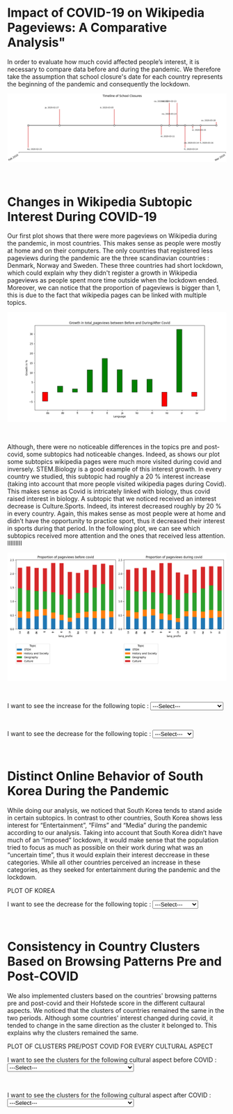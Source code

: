 # Impact of COVID-19 on Wikipedia Pageviews: A Comparative Analysis"

In order to evaluate how much covid affected people’s interest, it is necessary to compare data before and during the pandemic. We therefore take the assumption that school closure's date for each country represents the beginning of the pandemic and consequently the lockdown. 

<p align='center'>
<img src="images/pre_post_covid/timeline.png" />
</p>

 <br>

# Changes in Wikipedia Subtopic Interest During COVID-19 

Our first plot shows that there were more pageviews on Wikipedia during the pandemic, in most countries. This makes sense as people were mostly at home and on their computers. The only countries that registered less pageviews during the pandemic are the three scandinavian countries : Denmark, Norway and Sweden. These three countries had short lockdown, which could explain why they didn't register a growth in Wikipedia pageviews as people spent more time outside when the lockdown ended. Moreover, we can notice that the proportion of pageviews is bigger than 1, this is due to the fact that wikipedia pages can be linked with multiple topics.

<p align='center'>
<img src="images/pre_post_covid/total_growth.png" />
</p>

 <br>

Although, there were no noticeable differences in the topics pre and post-covid, some subtopics had noticeable changes. Indeed, as shows our plot some subtopics wikipedia pages were much more visited during covid and inversely. STEM.Biology is a good example of this interest growth. In every country we studied, this subtopic had roughly a 20 % interest increase (taking into account that more people visited wikipedia pages during Covid). This makes sense as Covid is intricately linked with biology, thus covid raised interest in biology. A subtopic that we noticed received an interest decrease is Culture.Sports. Indeed, its interest decreased roughly by 20 % in every country. Again, this makes sense as most people were at home and didn’t have the opportunity to practice sport, thus it decreased their interest in sports during that period. In the following plot, we can see which subtopics received more attention and the ones that received less attention. IIIIIIIII

<p align='center'>
<img src="images/pre_post_covid/Proportion_of_pagviews_bef_after.png" />
</p>

 <br>

I want to see the increase for the following topic : <label for="map_select"></label>
<select id="increase_selection" name="registration">
    <option value = "select_region" selected="selected"> ---Select--- </option>
    <option value = "map1">Biology</option>
    <option value = "map2">Books</option>
    <option value = "map3">Video games</option>
    <option value = "map4">Internet Culture</option>
    <option value = "map5">Government and Politics</option>
</select>

<p id='biology' align='center' style="display: none;" >
<img src="images/pre_post_covid/STEMbiology.png" alt="map_asia"/>
</p>

<p id='books' align='center' style="display: none;" >
<img src="images/pre_post_covid/Books.png" alt="map_europe"/>
</p>

<p id='videogames' align='center' style="display: none;" >
<img src="images/pre_post_covid/Videogames.png" alt="map_asia"/>
</p>

<p id='internetculture' align='center' style="display: none;" >
<img src="images/pre_post_covid/Internetculture.png" alt="map_asia"/>
</p>

<p id='histandgov' align='center' style="display: none;" >
<img src="images/pre_post_covid/Historyandgov.png" alt="map_asia"/>
</p>

<br>


I want to see the decrease for the following topic : <label for="map_select"></label>
<select id="decrease_selection" name="registration">
    <option value = "select_region" selected="selected"> ---Select--- </option>
    <option value = "mp1">Sports</option>
    <option value = "mp2">Education</option>
    <option value = "mp3">Engineering</option>
    <option value = "mp4">Fashion</option>
</select>

<p id='sports' align='center' style="display: none;" >
<img src="images/pre_post_covid/Sport.png" alt="map_asia"/>
</p>

<p id='education' align='center' style="display: none;" >
<img src="images/pre_post_covid/Education.png" alt="map_europe"/>
</p>

<p id='engineering' align='center' style="display: none;" >
<img src="images/pre_post_covid/Engineering.png" alt="map_asia"/>
</p>

<p id='fashion' align='center' style="display: none;" >
<img src="images/pre_post_covid/Fashion.png" alt="map_asia"/>
</p>

<br>











# Distinct Online Behavior of South Korea During the Pandemic

While doing our analysis, we noticed that South Korea tends to stand aside in certain subtopics. In contrast to other countries,  South Korea shows less interest for “Entertainment”, “Films” and “Media” during the pandemic  according to our analysis. Taking into account that South Korea didn’t have much of an “imposed” lockdown, it would make sense that the population tried to focus as much as possible on their work during what was an “uncertain time”, thus it would explain their interest deccrease in these categories.
While all other countries perceived an increase in these categories, as they seeked for entertainment during the pandemic and the lockdown.

PLOT OF KOREA

I want to see the decrease for the following topic : <label for="map_select"></label>
<select id="korea_selection" name="registration">
    <option value = "select_region" selected="selected"> ---Select--- </option>
    <option value = "m1">Entertainment</option>
    <option value = "m2">Films</option>
    <option value = "m3">Media</option>
</select>

<p id='entertainment' align='center' style="display: none;" >
<img src="images/pre_post_covid/Entertainmentkorea.png" alt="map_asia"/>
</p>

<p id='films' align='center' style="display: none;" >
<img src="images/pre_post_covid/Filmskorea.png" alt="map_europe"/>
</p>

<p id='media' align='center' style="display: none;" >
<img src="images/pre_post_covid/Mediakorea.png" alt="map_asia"/>
</p>

<br>



# Consistency in Country Clusters Based on Browsing Patterns Pre and Post-COVID

We also implemented clusters based on the countries' browsing patterns pre and post-covid and their Hofstede score in the different cultaural aspects. We noticed that the clusters of countries remained the same in the two periods. Although some countries' interest changed during covid, it tended to change in the same direction as the cluster it belonged to. This explains why the clusters remained the same.

PLOT OF CLUSTERS PRE/POST COVID FOR EVERY CULTURAL ASPECT


I want to see the clusters for the following cultural aspect before COVID : <label for="map_select"></label>
<select id="cluster_bef_selection" name="registration">
    <option value = "select_region" selected="selected"> ---Select--- </option>
    <option value = "map1">Individualism</option>
    <option value = "map2">Indulgence</option>
    <option value = "map3">Long-term orientation</option>
    <option value = "map4">Motivation towards achievement and success</option>
    <option value = "map5">Power distance</option>
    <option value = "map6">Uncertainty avoidance</option>
</select>

<p id='idv' align='center' style="display: none;" >
<img src="images/pre_post_covid/before_cluster/idv.png" alt="map_asia"/>
</p>

<p id='ivr' align='center' style="display: none;" >
<img src="images/pre_post_covid/before_cluster/ivr.png" alt="map_europe"/>
</p>

<p id='ltowvs' align='center' style="display: none;" >
<img src="images/pre_post_covid/before_cluster/ltowvs.png" alt="map_asia"/>
</p>

<p id='mas' align='center' style="display: none;" >
<img src="images/pre_post_covid/before_cluster/mas.png" alt="map_asia"/>
</p>

<p id='pdi' align='center' style="display: none;" >
<img src="images/pre_post_covid/before_cluster/pdi.png" alt="map_europe"/>
</p>

<p id='uai' align='center' style="display: none;" >
<img src="images/pre_post_covid/before_cluster/uai.png" alt="map_asia"/>
</p>

<br>

I want to see the clusters for the following cultural aspect after COVID : <label for="map_select"></label>
<select id="cluster_after_selection" name="registration">
    <option value = "select_region" selected="selected"> ---Select--- </option>
    <option value = "map1">Individualism</option>
    <option value = "map2">Indulgence</option>
    <option value = "map3">Long-term orientation</option>
    <option value = "map4">Motivation towards achievement and success</option>
    <option value = "map5">Power distance</option>
    <option value = "map6">Uncertainty avoidance</option>
</select>

<p id='idv' align='center' style="display: none;" >
<img src="images/pre_post_covid/after_cluster/idv2.png" alt="map_asia"/>
</p>

<p id='ivr' align='center' style="display: none;" >
<img src="images/pre_post_covid/after_cluster/ivr2.png" alt="map_europe"/>
</p>

<p id='ltowvs' align='center' style="display: none;" >
<img src="images/pre_post_covid/after_cluster/ltowvs.png" alt="map_asia"/>
</p>

<p id='mas' align='center' style="display: none;" >
<img src="images/pre_post_covid/after_cluster/mas2.png" alt="map_asia"/>
</p>

<p id='pdi' align='center' style="display: none;" >
<img src="images/pre_post_covid/after_cluster/pdi2.png" alt="map_europe"/>
</p>

<p id='uai' align='center' style="display: none;" >
<img src="images/pre_post_covid/after_cluster/uai2.png" alt="map_asia"/>
</p>

<br>


<script src='javascript.js'></script>

